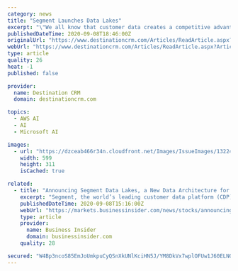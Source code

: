 ```yaml
---
category: news
title: "Segment Launches Data Lakes"
excerpt: "\"We all know that customer data creates a competitive advantage, but what companies sometimes fail to recognize is that the quality of their data architecture will determine just how significant that advantage really is,"
publishedDateTime: 2020-09-08T18:46:00Z
originalUrl: "https://www.destinationcrm.com/Articles/ReadArticle.aspx?ArticleID=142734"
webUrl: "https://www.destinationcrm.com/Articles/ReadArticle.aspx?ArticleID=142734"
type: article
quality: 26
heat: -1
published: false

provider:
  name: Destination CRM
  domain: destinationcrm.com

topics:
  - AWS AI
  - AI
  - Microsoft AI

images:
  - url: "https://dzceab466r34n.cloudfront.net/Images/IssueImages/132248-Capture-ORG.png"
    width: 599
    height: 311
    isCached: true

related:
  - title: "Announcing Segment Data Lakes, a New Data Architecture for Customer-First Companies"
    excerpt: "Segment, the world’s leading customer data platform (CDP), today announced the launch of Data Lakes, a new data architecture product built specifically to help companies create cutting-edge customer experiences with their customer data."
    publishedDateTime: 2020-09-08T15:16:00Z
    webUrl: "https://markets.businessinsider.com/news/stocks/announcing-segment-data-lakes-a-new-data-architecture-for-customer-first-companies-1029570401"
    type: article
    provider:
      name: Business Insider
      domain: businessinsider.com
    quality: 28

secured: "W4Bp3ncoS85EmJoUmkpuCyQSnXkUNlKciHN5J/YM8DkVx7wplOFUw1J60ELNGldIuYVTWxdFekV1arfpQ2HVNhj5mvFFjyiHjGt0JBtY7hHHGmyNH9TgROskuikIujmBi/8+/sv67sjGsHJ7F5448E+7JUbrUhLeotPUrTZ7YtJIDcxznNfYewU6UM9CVU2hgp+4YCUsENZpP5wqxSIlK6o8uXpQjBl9EpTcY0jb7tH0HC99D5LjFOBmd5EnkZqwmLvq9xd7d4vDILtubYbNCQZbRxfEpKwy6OVGItj8nxTDEr5UYCKKbzMiX3gpJcA2Io+qEHgtp24mxTtr2mnQyVnB2OEv2suvrXM9BnFSUQY=;s2Jptl4U5yeCHs+cpSSHkQ=="
---
```


